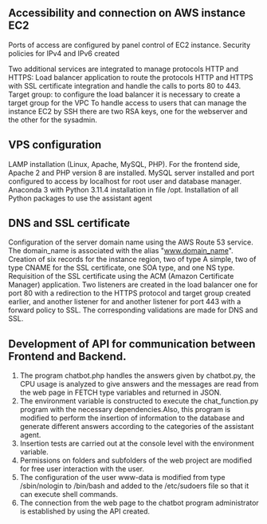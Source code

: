 ## Accessibility and connection on AWS instance EC2
Ports of access are configured by panel control of EC2 instance.
Security policies for IPv4 and IPv6 created

Two additional services are integrated to manage protocols HTTP and HTTPS:
Load balancer application to route the protocols HTTP and HTTPS with SSL certificate integration and handle the calls to ports 80 to 443.
Target group: to configure the load balancer it is necessary to create a target group for the VPC
To handle access to users that can manage the instance EC2 by SSH there are two RSA keys, one for the webserver and the other for the sysadmin.

## VPS configuration
LAMP installation (Linux, Apache, MySQL, PHP). For the frontend side, Apache 2 and PHP version 8 are installed.
MySQL server installed and port configured to access by localhost for root user and database manager.
Anaconda 3 with Python 3.11.4  installation in file /opt.
Installation of all Python packages to use the assistant agent


## DNS and SSL certificate
Configuration of the server domain name using the AWS Route 53 service. The domain_name is associated with the alias "www.domain_name".  
Creation of six records for the instance region, two of type A simple, two of type CNAME for the SSL certificate, one SOA type, and one NS type.
Requisition of the SSL certificate using the ACM (Amazon Certificate Manager) application.
Two listeners are created in the load balancer one for port 80 with a redirection to the HTTPS protocol and target group created earlier, and another listener for and another listener for port 443 with a forward policy to SSL.
The corresponding validations are made for DNS and SSL.

## Development of API for communication between Frontend and Backend.

1. The program chatbot.php handles the answers given by chatbot.py, the CPU usage is analyzed to give answers and the messages are read from the web page in FETCH type variables and returned in JSON.
2. The environment variable is constructed to execute the chat_function.py program with the necessary dependencies.Also, this program is modified to perform the insertion of information to the database and generate different answers according to the categories of the assistant agent.
4. Insertion tests are carried out at the console level with the environment variable.
5. Permissions on folders and subfolders of the web project are modified for free user interaction with the user.
6. The configuration of the user www-data is modified from type /sbin/nologin to /bin/bash and added to the /etc/sudoers file so that it can execute shell commands.
7. The connection from the web page to the chatbot program administrator is established by using the API created.
